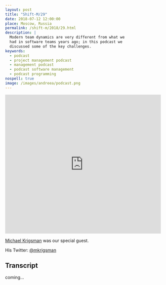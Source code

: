 ```yaml
---
layout: post
title: "Shift-M/29"
date: 2018-07-12 12:00:00
place: Moscow, Russia
permalink: /shift-m/2018/29.html
description: |
  Modern team dynamics are very different from what we
  had in software teams years ago; in this podcast we
  discussed some of the key challenges.
keywords:
  - podcast
  - project management podcast
  - management podcast
  - podcast software management
  - podcast programming
nospell: true
image: /images/andreea/podcast.png
---
```


<iframe width="100%" height="450" scrolling="no" frameborder="no" allow="autoplay" src="https://w.soundcloud.com/player/?url=https%3A//api.soundcloud.com/tracks/472754832&color=%23ff5500&auto_play=false&hide_related=false&show_comments=true&show_user=true&show_reposts=false&show_teaser=true&visual=true"></iframe>

[Michael Krigsman](http://mkrigsman.com/) was our special guest.

His Twitter: [@mkrigsman](https://twitter.com/mkrigsman)

## Transcript

coming...
